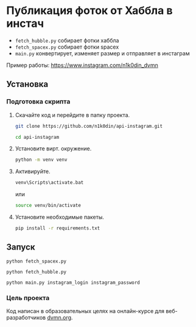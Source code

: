 # Публикация фоток от Хаббла в инстач
- `fetch_hubble.py` собирает фотки хаббла
- `fetch_spacex.py` собирает фотки spacex
- `main.py` конвертирует, изменяет размер и отправляет в инстаграм

Пример работы: https://www.instagram.com/n1k0din_dvmn

## Установка

### Подготовка скрипта

1. Скачайте код и перейдите в папку проекта.
    ```bash
    git clone https://github.com/n1k0din/api-instagram.git
    ```  
    ```bash
    cd api-instagram
    ```
2. Установите вирт. окружение.
    ```bash
    python -m venv venv
    ```
3. Активируйте.
    ```bash
    venv\Scripts\activate.bat
    ```
    или
    ```bash
    source venv/bin/activate
    ```
4. Установите необходимые пакеты.
    ```bash
    pip install -r requirements.txt
    ```

## Запуск
```
python fetch_spacex.py
```

```
python fetch_hubble.py
```

```
python main.py instagram_login instagram_password
```

### Цель проекта

Код написан в образовательных целях на онлайн-курсе для веб-разработчиков [dvmn.org](https://dvmn.org/).
